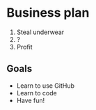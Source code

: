 # Business plan
1. Steal underwear
2. ?
3. Profit

## Goals
* Learn to use GitHub
* Learn to code
* Have fun!
